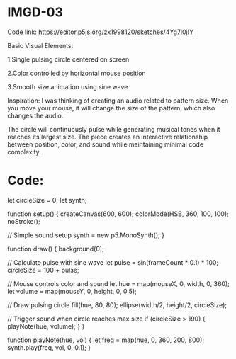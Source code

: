 # IMGD-03

Code link: https://editor.p5js.org/zx1998120/sketches/4Yg7l0jIY

Basic Visual Elements:

1.Single pulsing circle centered on screen

2.Color controlled by horizontal mouse position

3.Smooth size animation using sine wave


Inspiration:
I was thinking of creating an audio related to pattern size. When you move your mouse, it will change the size of the pattern, which also changes the audio.

The circle will continuously pulse while generating musical tones when it reaches its largest size. The piece creates an interactive relationship between position, color, and sound while maintaining minimal code complexity.

# Code:

   let circleSize = 0;
   let synth;

function setup() {
  createCanvas(600, 600);
  colorMode(HSB, 360, 100, 100);
  noStroke();
  
  // Simple sound setup
  synth = new p5.MonoSynth();
}

function draw() {
  background(0);
  
  // Calculate pulse with sine wave
  let pulse = sin(frameCount * 0.1) * 100;
  circleSize = 100 + pulse;
  
  // Mouse controls color and sound
  let hue = map(mouseX, 0, width, 0, 360);
  let volume = map(mouseY, 0, height, 0, 0.5);
  
  // Draw pulsing circle
  fill(hue, 80, 80);
  ellipse(width/2, height/2, circleSize);
  
  // Trigger sound when circle reaches max size
  if (circleSize > 190) {
    playNote(hue, volume);
  }
}

function playNote(hue, vol) {
  let freq = map(hue, 0, 360, 200, 800);
  synth.play(freq, vol, 0, 0.1);
}
